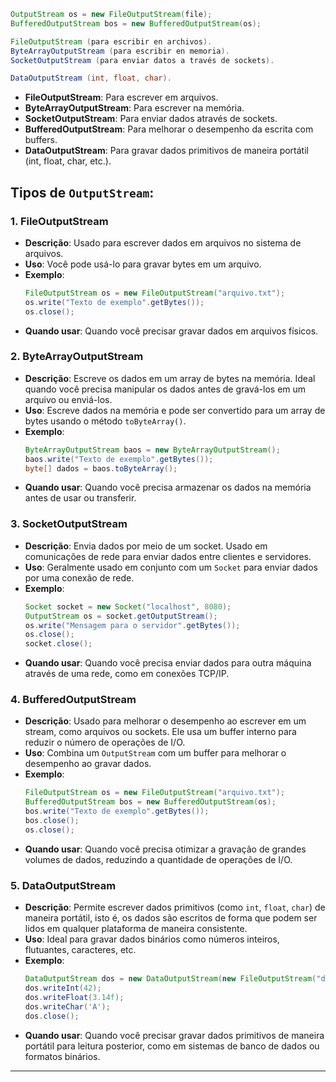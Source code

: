 

```java 
OutputStream os = new FileOutputStream(file);
BufferedOutputStream bos = new BufferedOutputStream(os);

FileOutputStream (para escribir en archivos).
ByteArrayOutputStream (para escribir en memoria).
SocketOutputStream (para enviar datos a través de sockets).

DataOutputStream (int, float, char).
```

- **FileOutputStream**: Para escrever em arquivos.
- **ByteArrayOutputStream**: Para escrever na memória.
- **SocketOutputStream**: Para enviar dados através de sockets.
- **BufferedOutputStream**: Para melhorar o desempenho da escrita com buffers.
- **DataOutputStream**: Para gravar dados primitivos de maneira portátil (int, float, char, etc.).


## Tipos de `OutputStream`:

### 1. **FileOutputStream**
   - **Descrição**: Usado para escrever dados em arquivos no sistema de arquivos.
   - **Uso**: Você pode usá-lo para gravar bytes em um arquivo.
   - **Exemplo**:
     ```java
     FileOutputStream os = new FileOutputStream("arquivo.txt");
     os.write("Texto de exemplo".getBytes());
     os.close();
     ```
   - **Quando usar**: Quando você precisar gravar dados em arquivos físicos.

### 2. **ByteArrayOutputStream**
   - **Descrição**: Escreve os dados em um array de bytes na memória. Ideal quando você precisa manipular os dados antes de gravá-los em um arquivo ou enviá-los.
   - **Uso**: Escreve dados na memória e pode ser convertido para um array de bytes usando o método `toByteArray()`.
   - **Exemplo**:
     ```java
     ByteArrayOutputStream baos = new ByteArrayOutputStream();
     baos.write("Texto de exemplo".getBytes());
     byte[] dados = baos.toByteArray();
     ```
   - **Quando usar**: Quando você precisa armazenar os dados na memória antes de usar ou transferir.

### 3. **SocketOutputStream**
   - **Descrição**: Envia dados por meio de um socket. Usado em comunicações de rede para enviar dados entre clientes e servidores.
   - **Uso**: Geralmente usado em conjunto com um `Socket` para enviar dados por uma conexão de rede.
   - **Exemplo**:
     ```java
     Socket socket = new Socket("localhost", 8080);
     OutputStream os = socket.getOutputStream();
     os.write("Mensagem para o servidor".getBytes());
     os.close();
     socket.close();
     ```
   - **Quando usar**: Quando você precisa enviar dados para outra máquina através de uma rede, como em conexões TCP/IP.

### 4. **BufferedOutputStream**
   - **Descrição**: Usado para melhorar o desempenho ao escrever em um stream, como arquivos ou sockets. Ele usa um buffer interno para reduzir o número de operações de I/O.
   - **Uso**: Combina um `OutputStream` com um buffer para melhorar o desempenho ao gravar dados.
   - **Exemplo**:
     ```java
     FileOutputStream os = new FileOutputStream("arquivo.txt");
     BufferedOutputStream bos = new BufferedOutputStream(os);
     bos.write("Texto de exemplo".getBytes());
     bos.close();
     os.close();
     ```
   - **Quando usar**: Quando você precisa otimizar a gravação de grandes volumes de dados, reduzindo a quantidade de operações de I/O.

### 5. **DataOutputStream**
   - **Descrição**: Permite escrever dados primitivos (como `int`, `float`, `char`) de maneira portátil, isto é, os dados são escritos de forma que podem ser lidos em qualquer plataforma de maneira consistente.
   - **Uso**: Ideal para gravar dados binários como números inteiros, flutuantes, caracteres, etc.
   - **Exemplo**:
     ```java
     DataOutputStream dos = new DataOutputStream(new FileOutputStream("dados.dat"));
     dos.writeInt(42);
     dos.writeFloat(3.14f);
     dos.writeChar('A');
     dos.close();
     ```
   - **Quando usar**: Quando você precisar gravar dados primitivos de maneira portátil para leitura posterior, como em sistemas de banco de dados ou formatos binários.

---



